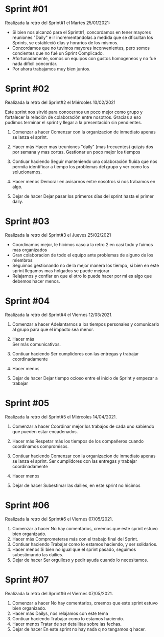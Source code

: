 Sprint #01
==========

Realizada la retro del Sprint#1 el Martes 25/01/2021:
- Si bien nos alcanzó para el Sprint#1, concordamos en tener mayores reuniones "Daily" e ir incrementandolas a medida que se dficultan los Sprints, se estableció días y horarios de los mismos.
- Concordamos que no tuvimos mayores inconvenientes, pero somos concientes que no fué un Sprint Complicado.
- Afortunadamente, somos un equipos con gustos homogeneos y no fué nada dificil concordar.
- Por ahora trabajamos muy bien juntos.

Sprint #02
==========
Realizada la retro del Sprint#2 el Miércoles 10/02/2021

Este sprint nos sirvió para conocernos un poco mejor como grupo y fortalecer la relación de colaboración entre nosotros. Gracias a eso pudimos terminar el sprint y llegar a la presentación sin pendientes.

1. Comenzar a hacer
	 Comenzar con la organizacion de inmediato apenas se lanza el sprint.
2. Hacer más
	Hacer mas treuniones "daily" (mas frecuentes) quizás dos por semana y mas cortas.
	Gestionar un poco mejor los tiempos  
3. Contiuar haciendo
	Seguir manteniendo una colaboración fluida que nos permita identificar a tiempo los problemas del grupo y ver como los solucionamos.
4. Hacer menos
	Demorar en avisarnos entre nosotros si nos trabamos en algo.
  
5. Dejar de hacer
	Dejar pasar los primeros días del sprint hasta el primer daily.

Sprint #03 
==========
Realizada la retro del Sprint#3 el Jueves 25/02/2021

- Coordinamos mejor, le hicimos caso a la retro 2 en casi todo y fuimos mas organizados
- Gran colaboracion de todo el equipo ante problemas de alguno de los miembros
- Seguimos gestionando no de la mejor manera los tiempo, si bien en este sprint llegamos mas holgados se puede mejorar
- Relajarnos y confiar en que el otro lo puede hacer por mi es algo que debemos hacer menos.

Sprint #04 
==========
Realizada la retro del Sprint#4 el Viernes 12/03/2021.
1. Comenzar a hacer
	Adelantarnos a los tiempos personales y comunicarlo al grupo para que el impacto sea menor. 
2. Hacer más	
	Ser más comunicativos.	
3. Contiuar haciendo
	Ser cumplidores con las entregas y trabajar coordinadamente
4. Hacer menos
	
5. Dejar de hacer
	Dejar tiempo ocioso entre el inicio de Sprint y empezar a trabajar

Sprint #05 
==========
Realizada la retro del Sprint#5 el Miércoles 14/04/2021.
1. Comenzar a hacer
	Coordinar mejor los trabajos de cada uno sabiendo que pueden estar encadenados. 
2. Hacer más
	Respetar más los tiempos de los compañeros cuando coordinamos compromisos.
3. Contiuar haciendo
	Comenzar con la organizacion de inmediato apenas se lanza el sprint.
	Ser cumplidores con las entregas y trabajar coordinadamente
4. Hacer menos
	
5. Dejar de hacer
	Subestimar las dailies, en este sprint no hicimos

Sprint #06 
==========
Realizada la retro del Sprint#6 el Viernes 07/05/2021.
1. Comenzar a hacer
	No hay comentarios, creemos que este sprint estuvo bien organizado. 
2. Hacer más
	Comprometerse más con el trabajo final del Sprint.
3. Contiuar haciendo
	Trabajar como  lo estamos haciendo, y ser solidarios.
4. Hacer menos
	Si bien no igual que el sprint pasado, seguimos subestimando las dailies.
5. Dejar de hacer
	Ser orgulloso y pedir ayuda cuando lo necesitamos.

Sprint #07
==========
Realizada la retro del Sprint#6 el Viernes 07/05/2021.
1. Comenzar a hacer
	No hay comentarios, creemos que este sprint estuvo bien organizado. 
2. Hacer más
	Dailys, nos relajamos con este tema
3. Contiuar haciendo
	Trabajar como lo estamos haciendo.
4. Hacer menos
	Tratar de ser detallitas sobre las fechas.
5. Dejar de hacer
	En este sprint no hay nada q no tengamos q hacer.